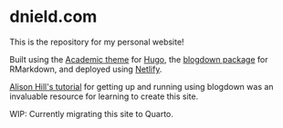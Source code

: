 # dnield.com

This is the repository for my personal website!

Built using the [Academic theme](https://sourcethemes.com/academic/) for [Hugo](https://gohugo.io/), the [blogdown package](https://bookdown.org/yihui/blogdown/) for RMarkdown, and deployed using [Netlify](netlify.com).

[Alison Hill's tutorial](https://alison.rbind.io/post/2017-06-12-up-and-running-with-blogdown/) for getting up and running using blogdown was an invaluable resource for learning to create this site.

WIP: Currently migrating this site to Quarto.